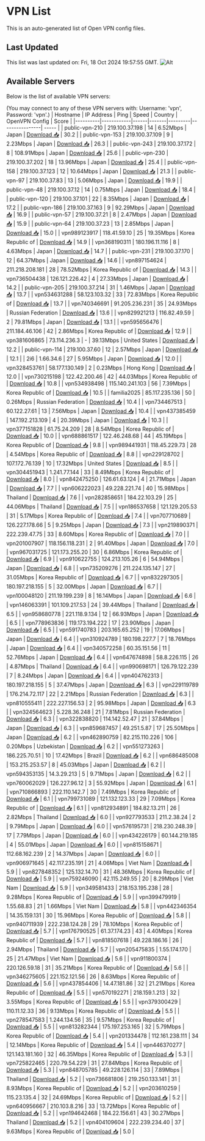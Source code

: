 # VPN List

This is an auto-generated list of Open VPN config files.

## Last Updated

This list was last updated on: Fri, 18 Oct 2024 19:57:55 GMT.
![Alt](https://repobeats.axiom.co/api/embed/186b98318ef1479477931607c1ad7d823f12451f.svg "Repobeats analytics image")

## Available Servers

Below is the list of available VPN servers:

(You may connect to any of these VPN servers with: Username: 'vpn', Password: 'vpn'.)
| Hostname | IP Address | Ping | Speed | Country | OpenVPN Config | Score |
|----------|------------|------|-------|---------|----------------| ----- |
| public-vpn-210 | 219.100.37.198 | 14 | 6.52Mbps | Japan | [Download 📥](./configs/server_0_JP.ovpn) | 30.2 |
| public-vpn-153 | 219.100.37.109 | 9 | 2.23Mbps | Japan | [Download 📥](./configs/server_1_JP.ovpn) | 26.3 |
| public-vpn-243 | 219.100.37.172 | 8 | 108.91Mbps | Japan | [Download 📥](./configs/server_2_JP.ovpn) | 25.6 |
| public-vpn-230 | 219.100.37.202 | 18 | 13.96Mbps | Japan | [Download 📥](./configs/server_3_JP.ovpn) | 25.4 |
| public-vpn-158 | 219.100.37.123 | 12 | 10.64Mbps | Japan | [Download 📥](./configs/server_4_JP.ovpn) | 21.3 |
| public-vpn-97 | 219.100.37.83 | 13 | 5.06Mbps | Japan | [Download 📥](./configs/server_5_JP.ovpn) | 19.9 |
| public-vpn-48 | 219.100.37.12 | 14 | 0.75Mbps | Japan | [Download 📥](./configs/server_6_JP.ovpn) | 18.4 |
| public-vpn-120 | 219.100.37.101 | 22 | 8.35Mbps | Japan | [Download 📥](./configs/server_7_JP.ovpn) | 17.2 |
| public-vpn-186 | 219.100.37.163 | 9 | 92.29Mbps | Japan | [Download 📥](./configs/server_8_JP.ovpn) | 16.9 |
| public-vpn-57 | 219.100.37.21 | 8 | 2.47Mbps | Japan | [Download 📥](./configs/server_9_JP.ovpn) | 15.9 |
| public-vpn-64 | 219.100.37.23 | 13 | 2.85Mbps | Japan | [Download 📥](./configs/server_10_JP.ovpn) | 15.0 |
| vpn989123917 | 118.41.59.10 | 25 | 19.35Mbps | Korea Republic of | [Download 📥](./configs/server_11_KR.ovpn) | 14.9 |
| vpn368190311 | 180.196.11.116 | 8 | 4.63Mbps | Japan | [Download 📥](./configs/server_12_JP.ovpn) | 14.7 |
| public-vpn-231 | 219.100.37.170 | 12 | 64.37Mbps | Japan | [Download 📥](./configs/server_13_JP.ovpn) | 14.6 |
| vpn897154624 | 211.218.208.181 | 28 | 78.52Mbps | Korea Republic of | [Download 📥](./configs/server_14_KR.ovpn) | 14.3 |
| vpn736504438 | 126.121.226.42 | 4 | 27.33Mbps | Japan | [Download 📥](./configs/server_15_JP.ovpn) | 14.2 |
| public-vpn-205 | 219.100.37.214 | 31 | 1.46Mbps | Japan | [Download 📥](./configs/server_16_JP.ovpn) | 13.7 |
| vpn534631288 | 58.123.103.32 | 33 | 72.83Mbps | Korea Republic of | [Download 📥](./configs/server_17_KR.ovpn) | 13.7 |
| vpn740346691 | 91.205.236.231 | 35 | 24.93Mbps | Russian Federation | [Download 📥](./configs/server_18_RU.ovpn) | 13.6 |
| vpn829921213 | 116.82.49.59 | 2 | 79.81Mbps | Japan | [Download 📥](./configs/server_19_JP.ovpn) | 13.1 |
| vpn595656476 | 211.184.46.106 | 42 | 2.86Mbps | Korea Republic of | [Download 📥](./configs/server_20_KR.ovpn) | 12.9 |
| vpn381606865 | 73.114.236.3 | - | 39.13Mbps | United States | [Download 📥](./configs/server_21_US.ovpn) | 12.2 |
| public-vpn-114 | 219.100.37.60 | 12 | 2.57Mbps | Japan | [Download 📥](./configs/server_22_JP.ovpn) | 12.1 |
| 2i6 | 1.66.34.6 | 27 | 5.95Mbps | Japan | [Download 📥](./configs/server_23_JP.ovpn) | 12.0 |
| vpn328453761 | 58.177.130.149 | 2 | 0.23Mbps | Hong Kong | [Download 📥](./configs/server_24_HK.ovpn) | 12.0 |
| vpn730215198 | 122.42.200.46 | 42 | 44.03Mbps | Korea Republic of | [Download 📥](./configs/server_25_KR.ovpn) | 10.8 |
| vpn534938498 | 115.140.241.103 | 56 | 7.39Mbps | Korea Republic of | [Download 📥](./configs/server_26_KR.ovpn) | 10.5 |
| familia2025 | 85.117.235.136 | 50 | 0.26Mbps | Russian Federation | [Download 📥](./configs/server_27_RU.ovpn) | 10.4 |
| vpn734467513 | 60.122.27.61 | 13 | 7.56Mbps | Japan | [Download 📥](./configs/server_28_JP.ovpn) | 10.4 |
| vpn437385459 | 147.192.213.109 | 4 | 20.39Mbps | Japan | [Download 📥](./configs/server_29_JP.ovpn) | 10.3 |
| vpn377151828 | 61.75.24.209 | 28 | 8.54Mbps | Korea Republic of | [Download 📥](./configs/server_30_KR.ovpn) | 10.0 |
| vpn688861517 | 122.46.248.68 | 44 | 45.19Mbps | Korea Republic of | [Download 📥](./configs/server_31_KR.ovpn) | 9.8 |
| vpn989441931 | 118.45.229.73 | 28 | 4.54Mbps | Korea Republic of | [Download 📥](./configs/server_32_KR.ovpn) | 8.8 |
| vpn229128702 | 107.172.76.139 | 10 | 17.32Mbps | United States | [Download 📥](./configs/server_33_US.ovpn) | 8.5 |
| vpn304451943 | 1.241.77.144 | 33 | 8.49Mbps | Korea Republic of | [Download 📥](./configs/server_34_KR.ovpn) | 8.0 |
| vpn842475250 | 126.61.63.124 | 4 | 21.71Mbps | Japan | [Download 📥](./configs/server_35_JP.ovpn) | 7.7 |
| vpn606222023 | 49.228.221.74 | 40 | 15.98Mbps | Thailand | [Download 📥](./configs/server_36_TH.ovpn) | 7.6 |
| vpn282858651 | 184.22.103.29 | 25 | 44.06Mbps | Thailand | [Download 📥](./configs/server_37_TH.ovpn) | 7.5 |
| vpn186537658 | 121.129.205.53 | 31 | 5.17Mbps | Korea Republic of | [Download 📥](./configs/server_38_KR.ovpn) | 7.4 |
| vpn707710689 | 126.227.178.66 | 5 | 9.25Mbps | Japan | [Download 📥](./configs/server_39_JP.ovpn) | 7.3 |
| vpn219890371 | 222.239.47.75 | 33 | 8.60Mbps | Korea Republic of | [Download 📥](./configs/server_40_KR.ovpn) | 7.0 |
| vpn201007907 | 118.156.118.231 | 2 | 91.40Mbps | Japan | [Download 📥](./configs/server_41_JP.ovpn) | 7.0 |
| vpn967031725 | 121.173.255.20 | 30 | 6.86Mbps | Korea Republic of | [Download 📥](./configs/server_42_KR.ovpn) | 6.9 |
| vpn910622755 | 124.213.105.26 | 6 | 54.94Mbps | Japan | [Download 📥](./configs/server_43_JP.ovpn) | 6.8 |
| vpn735209276 | 211.224.135.147 | 27 | 31.05Mbps | Korea Republic of | [Download 📥](./configs/server_44_KR.ovpn) | 6.7 |
| vpn832297305 | 180.197.218.155 | 5 | 32.00Mbps | Japan | [Download 📥](./configs/server_45_JP.ovpn) | 6.7 |
| vpn100048120 | 211.19.199.239 | 8 | 16.14Mbps | Japan | [Download 📥](./configs/server_46_JP.ovpn) | 6.6 |
| vpn146063391 | 101.109.217.53 | 24 | 39.44Mbps | Thailand | [Download 📥](./configs/server_47_TH.ovpn) | 6.5 |
| vpn958680778 | 221.118.9.134 | 12 | 66.93Mbps | Japan | [Download 📥](./configs/server_48_JP.ovpn) | 6.5 |
| vpn778963836 | 119.173.194.222 | 17 | 23.90Mbps | Japan | [Download 📥](./configs/server_49_JP.ovpn) | 6.5 |
| vpn591740783 | 203.165.65.252 | 19 | 17.06Mbps | Japan | [Download 📥](./configs/server_50_JP.ovpn) | 6.4 |
| vpn310924789 | 180.198.227.7 | 7 | 18.76Mbps | Japan | [Download 📥](./configs/server_51_JP.ovpn) | 6.4 |
| vpn340572258 | 60.35.151.56 | 11 | 52.76Mbps | Japan | [Download 📥](./configs/server_52_JP.ovpn) | 6.4 |
| vpn647674898 | 58.8.226.115 | 26 | 4.87Mbps | Thailand | [Download 📥](./configs/server_53_TH.ovpn) | 6.4 |
| vpn990698171 | 126.79.122.239 | 7 | 8.24Mbps | Japan | [Download 📥](./configs/server_54_JP.ovpn) | 6.4 |
| vpn404762313 | 180.197.218.155 | 5 | 37.47Mbps | Japan | [Download 📥](./configs/server_55_JP.ovpn) | 6.3 |
| vpn229119789 | 176.214.72.117 | 22 | 2.21Mbps | Russian Federation | [Download 📥](./configs/server_56_RU.ovpn) | 6.3 |
| vpn810555411 | 222.227.156.53 | 2 | 95.98Mbps | Japan | [Download 📥](./configs/server_57_JP.ovpn) | 6.3 |
| vpn324564623 | 5.228.36.248 | 21 | 7.81Mbps | Russian Federation | [Download 📥](./configs/server_58_RU.ovpn) | 6.3 |
| vpn322838820 | 114.142.52.47 | 21 | 37.84Mbps | Japan | [Download 📥](./configs/server_59_JP.ovpn) | 6.3 |
| vpn859687457 | 49.251.5.87 | 17 | 25.50Mbps | Japan | [Download 📥](./configs/server_60_JP.ovpn) | 6.2 |
| vpn462890759 | 82.215.110.226 | 106 | 0.20Mbps | Uzbekistan | [Download 📥](./configs/server_61_UZ.ovpn) | 6.2 |
| vpn551273263 | 186.225.70.51 | 10 | 17.42Mbps | Brazil | [Download 📥](./configs/server_62_BR.ovpn) | 6.2 |
| vpn686485008 | 153.215.253.57 | 8 | 45.03Mbps | Japan | [Download 📥](./configs/server_63_JP.ovpn) | 6.2 |
| vpn594353135 | 14.3.29.213 | 5 | 9.71Mbps | Japan | [Download 📥](./configs/server_64_JP.ovpn) | 6.2 |
| vpn760062029 | 126.227.96.12 | 3 | 55.92Mbps | Japan | [Download 📥](./configs/server_65_JP.ovpn) | 6.1 |
| vpn710866893 | 222.110.142.7 | 30 | 7.49Mbps | Korea Republic of | [Download 📥](./configs/server_66_KR.ovpn) | 6.1 |
| vpn799731089 | 121.132.123.33 | 29 | 7.09Mbps | Korea Republic of | [Download 📥](./configs/server_67_KR.ovpn) | 6.1 |
| vpn812934891 | 184.82.13.211 | 26 | 2.82Mbps | Thailand | [Download 📥](./configs/server_68_TH.ovpn) | 6.0 |
| vpn927793533 | 211.2.38.24 | 2 | 9.79Mbps | Japan | [Download 📥](./configs/server_69_JP.ovpn) | 6.0 |
| vpn576195731 | 218.230.248.39 | 17 | 7.79Mbps | Japan | [Download 📥](./configs/server_70_JP.ovpn) | 6.0 |
| vpn434226179 | 60.144.219.185 | 4 | 55.01Mbps | Japan | [Download 📥](./configs/server_71_JP.ovpn) | 6.0 |
| vpn815158671 | 112.68.162.239 | 2 | 14.37Mbps | Japan | [Download 📥](./configs/server_72_JP.ovpn) | 6.0 |
| vpn906971645 | 42.117.235.191 | 21 | 4.06Mbps | Viet Nam | [Download 📥](./configs/server_73_VN.ovpn) | 5.9 |
| vpn827848352 | 125.132.14.70 | 31 | 48.36Mbps | Korea Republic of | [Download 📥](./configs/server_74_KR.ovpn) | 5.9 |
| vpn759246090 | 42.115.249.55 | 20 | 8.29Mbps | Viet Nam | [Download 📥](./configs/server_75_VN.ovpn) | 5.9 |
| vpn349581433 | 218.153.195.238 | 28 | 9.28Mbps | Korea Republic of | [Download 📥](./configs/server_76_KR.ovpn) | 5.9 |
| vpn399479919 | 1.55.68.83 | 21 | 1.66Mbps | Viet Nam | [Download 📥](./configs/server_77_VN.ovpn) | 5.8 |
| vpn442346354 | 14.35.159.131 | 30 | 15.96Mbps | Korea Republic of | [Download 📥](./configs/server_78_KR.ovpn) | 5.8 |
| vpn940711939 | 222.238.124.28 | 29 | 78.10Mbps | Korea Republic of | [Download 📥](./configs/server_79_KR.ovpn) | 5.7 |
| vpn176790525 | 61.37.174.23 | 43 | 4.40Mbps | Korea Republic of | [Download 📥](./configs/server_80_KR.ovpn) | 5.7 |
| vpn818507618 | 49.228.186.16 | 26 | 2.94Mbps | Thailand | [Download 📥](./configs/server_81_TH.ovpn) | 5.7 |
| vpn205475835 | 1.55.174.170 | 25 | 21.47Mbps | Viet Nam | [Download 📥](./configs/server_82_VN.ovpn) | 5.6 |
| vpn911800374 | 220.126.59.18 | 31 | 35.21Mbps | Korea Republic of | [Download 📥](./configs/server_83_KR.ovpn) | 5.6 |
| vpn346275605 | 221.152.121.56 | 26 | 8.63Mbps | Korea Republic of | [Download 📥](./configs/server_84_KR.ovpn) | 5.6 |
| vpn437854406 | 14.47.181.86 | 32 | 21.21Mbps | Korea Republic of | [Download 📥](./configs/server_85_KR.ovpn) | 5.5 |
| vpn570192271 | 218.159.1.213 | 32 | 3.55Mbps | Korea Republic of | [Download 📥](./configs/server_86_KR.ovpn) | 5.5 |
| vpn379300429 | 110.11.12.33 | 36 | 9.13Mbps | Korea Republic of | [Download 📥](./configs/server_87_KR.ovpn) | 5.5 |
| vpn278547583 | 1.244.134.56 | 35 | 9.57Mbps | Korea Republic of | [Download 📥](./configs/server_88_KR.ovpn) | 5.5 |
| vpn813282344 | 175.197.253.165 | 32 | 5.79Mbps | Korea Republic of | [Download 📥](./configs/server_89_KR.ovpn) | 5.4 |
| vpn201334478 | 112.161.238.111 | 34 | 12.14Mbps | Korea Republic of | [Download 📥](./configs/server_90_KR.ovpn) | 5.4 |
| vpn446370277 | 121.143.181.160 | 32 | 46.35Mbps | Korea Republic of | [Download 📥](./configs/server_91_KR.ovpn) | 5.3 |
| vpn725822465 | 220.79.54.229 | 31 | 27.84Mbps | Korea Republic of | [Download 📥](./configs/server_92_KR.ovpn) | 5.3 |
| vpn848705785 | 49.228.126.114 | 33 | 7.89Mbps | Thailand | [Download 📥](./configs/server_93_TH.ovpn) | 5.2 |
| vpn736681806 | 219.250.133.141 | 31 | 8.93Mbps | Korea Republic of | [Download 📥](./configs/server_94_KR.ovpn) | 5.2 |
| vpn203610259 | 115.23.135.4 | 32 | 24.69Mbps | Korea Republic of | [Download 📥](./configs/server_95_KR.ovpn) | 5.2 |
| vpn640956667 | 210.103.8.216 | 33 | 13.72Mbps | Korea Republic of | [Download 📥](./configs/server_96_KR.ovpn) | 5.2 |
| vpn194642468 | 184.22.156.61 | 43 | 30.27Mbps | Thailand | [Download 📥](./configs/server_97_TH.ovpn) | 5.2 |
| vpn404109604 | 222.239.234.40 | 37 | 9.63Mbps | Korea Republic of | [Download 📥](./configs/server_98_KR.ovpn) | 5.0 |
